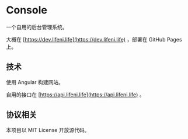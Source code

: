 # Console

一个自用的后台管理系统。

大概在 [https://dev.lifeni.life](https://dev.lifeni.life) ，部署在 GitHub Pages 上。

## 技术

使用 Angular 构建网站。

自用的接口在 [https://api.lifeni.life](https://api.lifeni.life) 。

## 协议相关

本项目以 MIT License 开放源代码。
